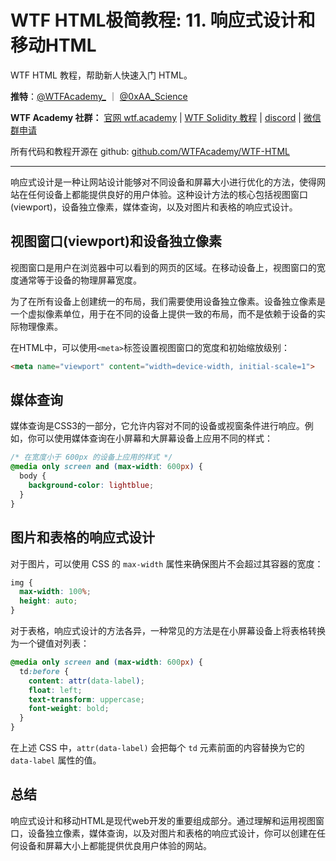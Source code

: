 # WTF HTML极简教程: 11. 响应式设计和移动HTML

WTF HTML 教程，帮助新人快速入门 HTML。

**推特**：[@WTFAcademy_](https://twitter.com/WTFAcademy_) ｜ [@0xAA_Science](https://twitter.com/0xAA_Science)

**WTF Academy 社群：** [官网 wtf.academy](https://wtf.academy) | [WTF Solidity 教程](https://github.com/AmazingAng/WTFSolidity) | [discord](https://discord.wtf.academy) | [微信群申请](https://docs.google.com/forms/d/e/1FAIpQLSe4KGT8Sh6sJ7hedQRuIYirOoZK_85miz3dw7vA1-YjodgJ-A/viewform?usp=sf_link)

所有代码和教程开源在 github: [github.com/WTFAcademy/WTF-HTML](https://github.com/WTFAcademy/WTF-HTML)

---

响应式设计是一种让网站设计能够对不同设备和屏幕大小进行优化的方法，使得网站在任何设备上都能提供良好的用户体验。这种设计方法的核心包括视图窗口(viewport)，设备独立像素，媒体查询，以及对图片和表格的响应式设计。

## 视图窗口(viewport)和设备独立像素

视图窗口是用户在浏览器中可以看到的网页的区域。在移动设备上，视图窗口的宽度通常等于设备的物理屏幕宽度。

为了在所有设备上创建统一的布局，我们需要使用设备独立像素。设备独立像素是一个虚拟像素单位，用于在不同的设备上提供一致的布局，而不是依赖于设备的实际物理像素。

在HTML中，可以使用`<meta>`标签设置视图窗口的宽度和初始缩放级别：

```html
<meta name="viewport" content="width=device-width, initial-scale=1">
```

## 媒体查询

媒体查询是CSS3的一部分，它允许内容对不同的设备或视窗条件进行响应。例如，你可以使用媒体查询在小屏幕和大屏幕设备上应用不同的样式：

```css
/* 在宽度小于 600px 的设备上应用的样式 */
@media only screen and (max-width: 600px) {
  body {
    background-color: lightblue;
  }
}
```

## 图片和表格的响应式设计

对于图片，可以使用 CSS 的 `max-width` 属性来确保图片不会超过其容器的宽度：

```css
img {
  max-width: 100%;
  height: auto;
}
```

对于表格，响应式设计的方法各异，一种常见的方法是在小屏幕设备上将表格转换为一个键值对列表：

```css
@media only screen and (max-width: 600px) {
  td:before {
    content: attr(data-label);
    float: left;
    text-transform: uppercase;
    font-weight: bold;
  }
}
```

在上述 CSS 中，`attr(data-label)` 会把每个 `td` 元素前面的内容替换为它的 `data-label` 属性的值。

## 总结

响应式设计和移动HTML是现代web开发的重要组成部分。通过理解和运用视图窗口，设备独立像素，媒体查询，以及对图片和表格的响应式设计，你可以创建在任何设备和屏幕大小上都能提供优良用户体验的网站。